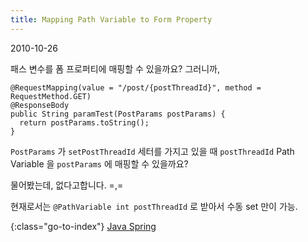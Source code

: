 ```yaml
---
title: Mapping Path Variable to Form Property
---
```


2010-10-26

패스 변수를 폼 프로퍼티에 매핑할 수 있을까요? 그러니까,

    @RequestMapping(value = "/post/{postThreadId}", method = RequestMethod.GET)
    @ResponseBody
    public String paramTest(PostParams postParams) {
      return postParams.toString();
    }

`PostParams` 가 `setPostThreadId` 세터를 가지고 있을 때 `postThreadId` Path Variable 을
`postParams` 에 매핑할 수 있을까요?

물어봤는데, 없다고합니다. =,=

현재로서는 `@PathVariable int postThreadId` 로 받아서 수동 set 만이 가능.


{:class="go-to-index"}
[Java Spring](index)
